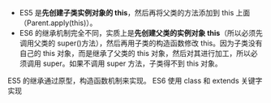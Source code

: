 - ES5 是**先创建子类实例对象的 this**，然后再将父类的方法添加到 this 上面（Parent.apply(this)）。
- ES6 的继承机制完全不同，实质上是**先创建父类的实例对象 this**（所以必须先调用父类的 super()方法），然后再用子类的构造函数修改 this。因为子类没有自己的 this 对象，而是继承了父类的 this 对象，然后对其进行加工，所以必须调用 super。如果不调用 super 方法，子类得不到 this 对象。

ES5 的继承通过原型，构造函数机制来实现。
ES6 使用 class 和 extends 关键字实现
